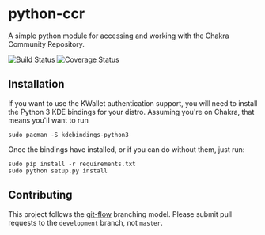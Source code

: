 python-ccr
==========

A simple python module for accessing and working with the Chakra Community Repository.

[![Build Status](https://travis-ci.org/ccr-tools/python-ccr.svg)](https://travis-ci.org/ccr-tools/python-ccr)
[![Coverage Status](https://coveralls.io/repos/ccr-tools/python-ccr/badge.png?branch=development)](https://coveralls.io/r/ccr-tools/python-ccr?branch=development)

## Installation

If you want to use the KWallet authentication support, you will need to
install the Python 3 KDE bindings for your distro. Assuming you're on
Chakra, that means you'll want to run

    sudo pacman -S kdebindings-python3

Once the bindings have installed, or if you can do without them, just
run:

    sudo pip install -r requirements.txt
    sudo python setup.py install

## Contributing

This project follows the
[git-flow](http://nvie.com/posts/a-successful-git-branching-model/)
branching model. Please submit pull requests to the `development`
branch, not `master`.
